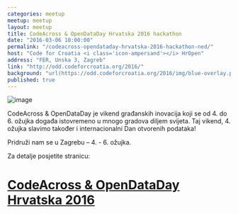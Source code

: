 ```yaml
---
categories: meetup
meetup: meetup
layout: meetup
title: CodeAcross & OpenDataDay Hrvatska 2016 hackathon
date: "2016-03-06 10:00:00"
permalink: "/codeacross-opendataday-hrvatska-2016-hackathon-ned/"
host: "Code for Croatia <i class='icon-ampersand'></i> HrOpen"
address: "FER, Unska 3, Zagreb"
link: "http://odd.codeforcroatia.org/2016/"
background: "url(https://odd.codeforcroatia.org/2016/img/blue-overlay.png)"
published: true
---
```


![image](https://odd.codeforcroatia.org/2016/img/banner.png)

CodeAcross & OpenDataDay je vikend građanskih inovacija koji se od 4. do 6. ožujka događa istovremeno u mnogo gradova diljem svijeta. Taj vikend, 4. ožujka slavimo također i internacionalni Dan otvorenih podataka!

Pridruži nam se u Zagrebu – 4. - 6. ožujka.

Za detalje posjetite stranicu:

# [CodeAcross & OpenDataDay Hrvatska 2016](http://odd.codeforcroatia.org/2016/)
